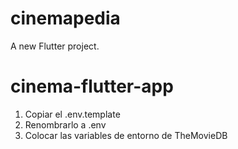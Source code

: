 # cinemapedia

A new Flutter project.
# cinema-flutter-app


1. Copiar el .env.template
2. Renombrarlo a .env
3. Colocar las variables de entorno de TheMovieDB
